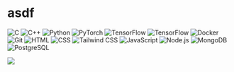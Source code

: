 # asdf


<p align="left">
<img src="https://skillicons.dev/icons?i=c" alt="C" />
<img src="https://skillicons.dev/icons?i=cpp" alt="C++" />
<img src="https://skillicons.dev/icons?i=py" alt="Python" />
<img src="https://skillicons.dev/icons?i=pytorch" alt="PyTorch" />
<img src="https://skillicons.dev/icons?i=keras" alt="TensorFlow" />  
<img src="https://skillicons.dev/icons?i=tensorflow" alt="TensorFlow" />
<img src="https://skillicons.dev/icons?i=docker" alt="Docker" />
<img src="https://skillicons.dev/icons?i=git" alt="Git" />
<img src="https://skillicons.dev/icons?i=html" alt="HTML" />
<img src="https://skillicons.dev/icons?i=css" alt="CSS" />
<img src="https://skillicons.dev/icons?i=tailwind" alt="Tailwind CSS" />
<img src="https://skillicons.dev/icons?i=js" alt="JavaScript" />
<img src="https://skillicons.dev/icons?i=nodejs" alt="Node.js" />
<img src="https://skillicons.dev/icons?i=mongodb" alt="MongoDB" />
<img src="https://skillicons.dev/icons?i=postgres" alt="PostgreSQL" />

</p>
<p><img align="center" src="https://github-readme-stats.vercel.app/api/top-langs?username=909Ahmed&show_icons=true&locale=en&layout=compact"/></p>
